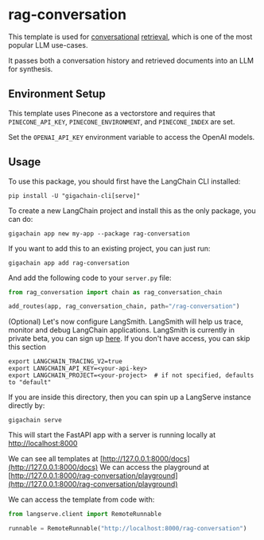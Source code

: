 
# rag-conversation

This template is used for [conversational](https://python.langchain.com/docs/expression_language/cookbook/retrieval#conversational-retrieval-chain) [retrieval](https://python.langchain.com/docs/use_cases/question_answering/), which is one of the most popular LLM use-cases. 

It passes both a conversation history and retrieved documents into an LLM for synthesis.

## Environment Setup

This template uses Pinecone as a vectorstore and requires that `PINECONE_API_KEY`, `PINECONE_ENVIRONMENT`, and `PINECONE_INDEX` are set. 

Set the `OPENAI_API_KEY` environment variable to access the OpenAI models.

## Usage

To use this package, you should first have the LangChain CLI installed:

```shell
pip install -U "gigachain-cli[serve]"
```

To create a new LangChain project and install this as the only package, you can do:

```shell
gigachain app new my-app --package rag-conversation
```

If you want to add this to an existing project, you can just run:

```shell
gigachain app add rag-conversation
```

And add the following code to your `server.py` file:
```python
from rag_conversation import chain as rag_conversation_chain

add_routes(app, rag_conversation_chain, path="/rag-conversation")
```

(Optional) Let's now configure LangSmith. 
LangSmith will help us trace, monitor and debug LangChain applications. 
LangSmith is currently in private beta, you can sign up [here](https://smith.langchain.com/). 
If you don't have access, you can skip this section

```shell
export LANGCHAIN_TRACING_V2=true
export LANGCHAIN_API_KEY=<your-api-key>
export LANGCHAIN_PROJECT=<your-project>  # if not specified, defaults to "default"
```

If you are inside this directory, then you can spin up a LangServe instance directly by:

```shell
gigachain serve
```

This will start the FastAPI app with a server is running locally at 
[http://localhost:8000](http://localhost:8000)

We can see all templates at [http://127.0.0.1:8000/docs](http://127.0.0.1:8000/docs)
We can access the playground at [http://127.0.0.1:8000/rag-conversation/playground](http://127.0.0.1:8000/rag-conversation/playground)  

We can access the template from code with:

```python
from langserve.client import RemoteRunnable

runnable = RemoteRunnable("http://localhost:8000/rag-conversation")
```

